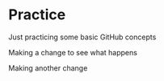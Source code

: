 # Practice
Just practicing some basic GitHub concepts

Making a change to see what happens

Making another change